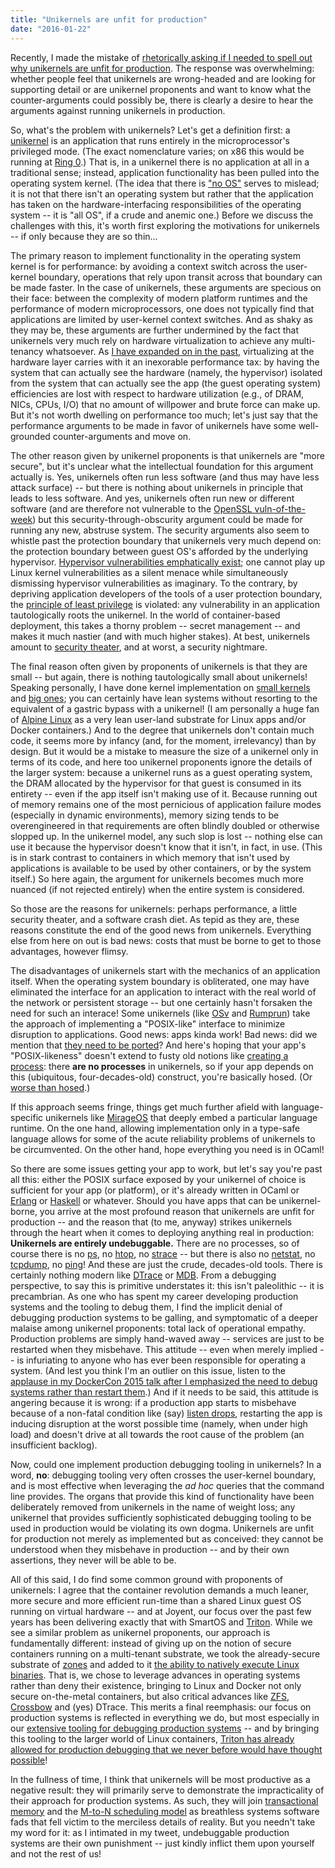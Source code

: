 ```yaml
---
title: "Unikernels are unfit for production"
date: "2016-01-22"
---
```


Recently, I made the mistake of [rhetorically asking if I needed to spell out why unikernels are unfit for production](https://twitter.com/bcantrill/status/690215406317875200). The response was overwhelming: whether people feel that unikernels are wrong-headed and are looking for supporting detail or are unikernel proponents and want to know what the counter-arguments could possibly be, there is clearly a desire to hear the arguments against running unikernels in production.

So, what's the problem with unikernels? Let's get a definition first: a [unikernel](https://en.wikipedia.org/wiki/Unikernel) is an application that runs entirely in the microprocessor's privileged mode. (The exact nomenclature varies; on x86 this would be running at [Ring 0](https://en.wikipedia.org/wiki/Ring_0).) That is, in a unikernel there is no application at all in a traditional sense; instead, application functionality has been pulled into the operating system kernel. (The idea that there is ["no OS"](http://slides.com/technolo-g/intro-to-unikernels-and-erlang-on-xen-ling-demo#/) serves to mislead; it is not that there isn't an operating system but rather that the application has taken on the hardware-interfacing responsibilities of the operating system -- it is "all OS", if a crude and anemic one.) Before we discuss the challenges with this, it's worth first exploring the motivations for unikernels -- if only because they are so thin...

The primary reason to implement functionality in the operating system kernel is for performance: by avoiding a context switch across the user-kernel boundary, operations that rely upon transit across that boundary can be made faster. In the case of unikernels, these arguments are specious on their face: between the complexity of modern platform runtimes and the performance of modern microprocessors, one does not typically find that applications are limited by user-kernel context switches. And as shaky as they may be, these arguments are further undermined by the fact that unikernels very much rely on hardware virtualization to achieve any multi-tenancy whatsoever. As [I have expanded on in the past](https://dzone.com/articles/bryan-cantrill-talks-running-containers-on-metal-a), virtualizing at the hardware layer carries with it an inexorable performance tax: by having the system that can actually see the hardware (namely, the hypervisor) isolated from the system that can actually see the app (the guest operating system) efficiencies are lost with respect to hardware utilization (e.g., of DRAM, NICs, CPUs, I/O) that no amount of willpower and brute force can make up. But it's not worth dwelling on performance too much; let's just say that the performance arguments to be made in favor of unikernels have some well-grounded counter-arguments and move on.

The other reason given by unikernel proponents is that unikernels are "more secure", but it's unclear what the intellectual foundation for this argument actually is. Yes, unikernels often run less software (and thus may have less attack surface) -- but there is nothing about unikernels in principle that leads to less software. And yes, unikernels often run new or different software (and are therefore not vulnerable to the [OpenSSL vuln-of-the-week](https://www.openssl.org/news/vulnerabilities.html#y2015)) but this security-through-obscurity argument could be made for running any new, abstruse system. The security arguments also seem to whistle past the protection boundary that unikernels very much depend on: the protection boundary between guest OS's afforded by the underlying hypervisor. [Hypervisor vulnerabilities emphatically exist](http://arstechnica.com/security/2015/10/xen-patches-7-year-old-bug-that-shattered-hypervisor-security/); one cannot play up Linux kernel vulnerabilities as a silent menace while simultaneously dismissing hypervisor vulnerabilities as imaginary. To the contrary, by depriving application developers of the tools of a user protection boundary, the [principle of least privilege](https://en.wikipedia.org/wiki/Principle_of_least_privilege) is violated: any vulnerability in an application tautologically roots the unikernel. In the world of container-based deployment, this takes a thorny problem -- secret management -- and makes it much nastier (and with much higher stakes). At best, unikernels amount to [security theater](https://en.wikipedia.org/wiki/Security_theater), and at worst, a security nightmare.

The final reason often given by proponents of unikernels is that they are small -- but again, there is nothing tautologically small about unikernels! Speaking personally, I have done kernel implementation on [small kernels](https://en.wikipedia.org/wiki/QNX) and [big ones](https://en.wikipedia.org/wiki/Solaris_(operating_system)); you can certainly have lean systems without resorting to the equivalent of a gastric bypass with a unikernel! (I am personally a huge fan of [Alpine Linux](http://www.alpinelinux.org/) as a very lean user-land substrate for Linux apps and/or Docker containers.) And to the degree that unikernels don't contain much code, it seems more by infancy (and, for the moment, irrelevancy) than by design. But it would be a mistake to measure the size of a unikernel only in terms of its code, and here too unikernel proponents ignore the details of the larger system: because a unikernel runs as a guest operating system, the DRAM allocated by the hypervisor for that guest is consumed in its entirety -- even if the app itself isn't making use of it. Because running out of memory remains one of the most pernicious of application failure modes (especially in dynamic environments), memory sizing tends to be overengineered in that requirements are often blindly doubled or otherwise slopped up. In the unikernel model, any such slop is lost -- nothing else can use it because the hypervisor doesn't know that it isn't, in fact, in use. (This is in stark contrast to containers in which memory that isn't used by applications is available to be used by other containers, or by the system itself.) So here again, the argument for unikernels becomes much more nuanced (if not rejected entirely) when the entire system is considered.

So those are the reasons for unikernels: perhaps performance, a little security theater, and a software crash diet. As tepid as they are, these reasons constitute the end of the good news from unikernels. Everything else from here on out is bad news: costs that must be borne to get to those advantages, however flimsy.

The disadvantages of unikernels start with the mechanics of an application itself. When the operating system boundary is obliterated, one may have eliminated the interface for an application to interact with the real world of the network or persistent storage -- but one certainly hasn't forsaken the need for such an interace! Some unikernels (like [OSv](https://github.com/cloudius-systems/osv) and [Rumprun](https://github.com/rumpkernel/rumprun)) take the approach of implementing a "POSIX-like" interface to minimize disruption to applications. Good news: apps kinda work! Bad news: did we mention that [they need to be ported](https://github.com/cloudius-systems/osv/wiki/Porting-native-applications-to-OSv)? And here's hoping that your app's "POSIX-likeness" doesn't extend to fusty old notions like [creating a process](https://en.wikipedia.org/wiki/Fork%E2%80%93exec): there **are no processes** in unikernels, so if your app depends on this (ubiquitous, four-decades-old) construct, you're basically hosed. (Or [worse than hosed](https://github.com/glommer/osv/commit/73bd131f4dadcd758d87ee83325746ae6900838d).)

If this approach seems fringe, things get much further afield with language-specific unikernels like [MirageOS](https://mirage.io/) that deeply embed a particular language runtime. On the one hand, allowing implementation only in a type-safe language allows for some of the acute reliability problems of unikernels to be circumvented. On the other hand, hope everything you need is in OCaml!

So there are some issues getting your app to work, but let's say you're past all this: either the POSIX surface exposed by your unikernel of choice is sufficient for your app (or platform), or it's already written in OCaml or [Erlang](http://erlangonxen.org/) or [Haskell](https://github.com/GaloisInc/HaLVM) or whatever. Should you have apps that can be unikernel-borne, you arrive at the most profound reason that unikernels are unfit for production -- and the reason that (to me, anyway) strikes unikernels through the heart when it comes to deploying anything real in production: **Unikernels are entirely undebuggable.** There are no processes, so of course there is no [ps](https://en.wikipedia.org/wiki/Ps_(Unix)), no [htop](http://hisham.hm/htop/), no [strace](https://en.wikipedia.org/wiki/Strace) -- but there is also no [netstat](https://en.wikipedia.org/wiki/Netstat), no [tcpdump](https://en.wikipedia.org/wiki/Tcpdump), no [ping](https://en.wikipedia.org/wiki/Ping_(networking_utility))! And these are just the crude, decades-old tools. There is certainly nothing modern like [DTrace](https://en.wikipedia.org/wiki/DTrace) or [MDB](https://www.youtube.com/watch?v=6SKMrWw271M). From a debugging perspective, to say this is primitive understates it: this isn't paleolithic -- it is precambrian. As one who has spent my career developing production systems and the tooling to debug them, I find the implicit denial of debugging production systems to be galling, and symptomatic of a deeper malaise among unikernel proponents: total lack of operational empathy. Production problems are simply hand-waved away -- services are just to be restarted when they misbehave. This attitude -- even when merely implied -- is infuriating to anyone who has ever been responsible for operating a system. (And lest you think I'm an outlier on this issue, listen to the [applause in my DockerCon 2015 talk after I emphasized the need to debug systems rather than restart them](https://www.youtube.com/watch?v=sYQ8j02wbCY#t=7m14s).) And if it needs to be said, this attitude is angering because it is wrong: if a production app starts to misbehave because of a non-fatal condition like (say) [listen drops](http://veithen.github.io/2014/01/01/how-tcp-backlog-works-in-linux.html), restarting the app is inducing disruption at the worst possible time (namely, when under high load) and doesn't drive at all towards the root cause of the problem (an insufficient backlog).

Now, could one implement production debugging tooling in unikernels? In a word, **no**: debugging tooling very often crosses the user-kernel boundary, and is most effective when leveraging the _ad hoc_ queries that the command line provides. The organs that provide this kind of functionality have been deliberately removed from unikernels in the name of weight loss; any unikernel that provides sufficiently sophisticated debugging tooling to be used in production would be violating its own dogma. Unikernels are unfit for production not merely as implemented but as conceived: they cannot be understood when they misbehave in production -- and by their own assertions, they never will be able to be.

All of this said, I do find some common ground with proponents of unikernels: I agree that the container revolution demands a much leaner, more secure and more efficient run-time than a shared Linux guest OS running on virtual hardware -- and at Joyent, our focus over the past few years has been delivering exactly that with SmartOS and [Triton](https://www.joyent.com/blog/triton-docker-and-the-best-of-all-worlds). While we see a similar problem as unikernel proponents, our approach is fundamentally different: instead of giving up on the notion of secure containers running on a multi-tenant substrate, we took the already-secure substrate of [zones](http://us-east.manta.joyent.com/jmc/public/opensolaris/ARChive/PSARC/2002/174/zones-design.spec.opensolaris.pdf) and added to it [the ability to natively execute Linux binaries](https://www.youtube.com/watch?v=lnesNFulpPE). That is, we chose to leverage advances in operating systems rather than deny their existence, bringing to Linux and Docker not only secure on-the-metal containers, but also critical advances like [ZFS](https://en.wikipedia.org/wiki/ZFS), [Crossbow](http://conferences.sigcomm.org/sigcomm/2009/workshops/visa/papers/p53.pdf) and (yes) DTrace. This merits a final reemphasis: our focus on production systems is reflected in everything we do, but most especially in our [extensive tooling for debugging production systems](http://nodesummit.com/media/industrial-grade-node-js/) -- and by bringing this tooling to the larger world of Linux containers, [Triton has already allowed for production debugging that we never before would have thought possible](https://www.joyent.com/blog/running-and-debugging-coreclr-on-triton)!

In the fullness of time, I think that unikernels will be most productive as a negative result: they will primarily serve to demonstrate the impracticality of their approach for production systems. As such, they will join [transactional memory](http://dtrace.org/blogs/bmc/2008/11/03/concurrencys-shysters/) and the [M-to-N scheduling model](https://mail.mozilla.org/pipermail/rust-dev/2013-November/006550.html) as breathless systems software fads that fell victim to the merciless details of reality. But you needn't take my word for it: as I intimated in my tweet, undebuggable production systems are their own punishment -- just kindly inflict them upon yourself and not the rest of us!
